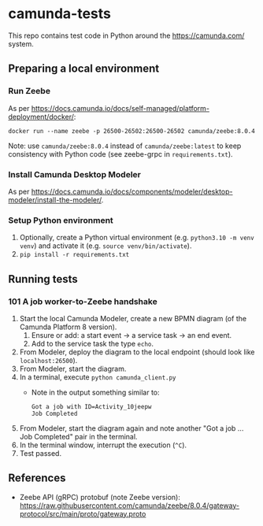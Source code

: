 # camunda-tests
This repo contains test code in Python around the https://camunda.com/ system.

## Preparing a local environment

### Run Zeebe
As per <https://docs.camunda.io/docs/self-managed/platform-deployment/docker/>:
```
docker run --name zeebe -p 26500-26502:26500-26502 camunda/zeebe:8.0.4
```

Note: use `camunda/zeebe:8.0.4` instead of `camunda/zeebe:latest` to keep consistency with Python code (see zeebe-grpc in `requirements.txt`).

### Install Camunda Desktop Modeler
As per <https://docs.camunda.io/docs/components/modeler/desktop-modeler/install-the-modeler/>.

### Setup Python environment
1. Optionally, create a Python virtual environment (e.g. `python3.10 -m venv venv`) and activate it (e.g. `source venv/bin/activate`).
1. `pip install -r requirements.txt`

## Running tests

### 101 A job worker-to-Zeebe handshake
1. Start the local Camunda Modeler, create a new BPMN diagram (of the Camunda Platform 8 version).
    1. Ensure or add: a start event -> a service task -> an end event.
    1. Add to the service task the type `echo`.
1. From Modeler, deploy the diagram to the local endpoint (should look like `localhost:26500`).
1. From Modeler, start the diagram.
1. In a terminal, execute `python camunda_client.py`
    * Note in the output something similar to:

        ```
        Got a job with ID=Activity_10jeepw
        Job Completed
        ```
1. From Modeler, start the diagram again and note another "Got a job ... Job Completed" pair in the terminal.
1. In the terminal window, interrupt the execution (`^C`).
1. Test passed.

## References
* Zeebe API (gRPC) protobuf (note Zeebe version): https://raw.githubusercontent.com/camunda/zeebe/8.0.4/gateway-protocol/src/main/proto/gateway.proto